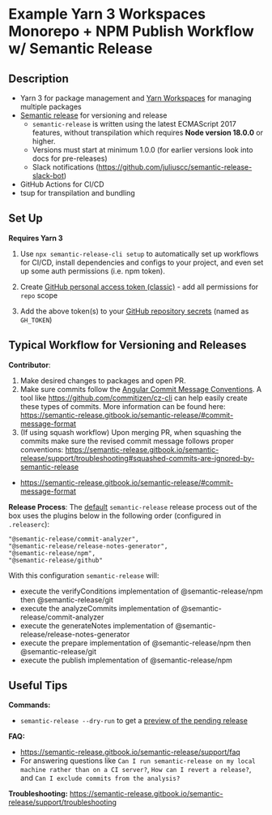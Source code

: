 # Example Yarn 3 Workspaces Monorepo + NPM Publish Workflow w/ Semantic Release

## Description

- Yarn 3 for package management and [Yarn Workspaces](https://classic.yarnpkg.com/lang/en/docs/workspaces/) for managing multiple packages
- [Semantic release](https://semantic-release.gitbook.io/semantic-release/) for versioning and release
  - `semantic-release` is written using the latest ECMAScript 2017 features, without transpilation which requires **Node version 18.0.0** or higher.
  - Versions must start at minimum 1.0.0 (for earlier versions look into docs for pre-releases)
  - Slack notifications (https://github.com/juliuscc/semantic-release-slack-bot)
- GitHub Actions for CI/CD
- tsup for transpilation and bundling

## Set Up

**Requires Yarn 3**

1. Use `npx semantic-release-cli setup` to automatically set up workflows for CI/CD, install dependencies and configs to your project, and even set up some auth permissions (i.e. npm token).

2. Create [GitHub personal access token (classic)](https://docs.github.com/en/authentication/keeping-your-account-and-data-secure/creating-a-personal-access-token#personal-access-tokens-classic) - add all permissions for `repo` scope

3. Add the above token(s) to your [GitHub repository secrets](https://docs.github.com/en/actions/security-guides/encrypted-secrets#creating-encrypted-secrets-for-a-repository) (named as `GH_TOKEN`)

<!-- 4. In GitHub repository settings, go to: actions -> general -> workflow permissions -> **Enable Read & Write Permissions** -->

## Typical Workflow for Versioning and Releases

**Contributor**:

1. Make desired changes to packages and open PR.
2. Make sure commits follow the [Angular Commit Message Conventions](https://github.com/angular/angular/blob/master/CONTRIBUTING.md#-commit-message-format). A tool like https://github.com/commitizen/cz-cli can help easily create these types of commits. More information can be found here: https://semantic-release.gitbook.io/semantic-release/#commit-message-format
3. (If using squash workflow) Upon merging PR, when squashing the commits make sure the revised commit message follows proper conventions:  https://semantic-release.gitbook.io/semantic-release/support/troubleshooting#squashed-commits-are-ignored-by-semantic-release
- https://semantic-release.gitbook.io/semantic-release/#commit-message-format

**Release Process**:
The [default](https://semantic-release.gitbook.io/semantic-release/usage/plugins#plugins-declaration-and-execution-order) `semantic-release` release process out of the box uses the plugins below in the following order (configured in `.releaserc`):

```
"@semantic-release/commit-analyzer",
"@semantic-release/release-notes-generator",
"@semantic-release/npm",
"@semantic-release/github"
```

With this configuration `semantic-release` will:
- execute the verifyConditions implementation of @semantic-release/npm then @semantic-release/git
- execute the analyzeCommits implementation of @semantic-release/commit-analyzer
- execute the generateNotes implementation of @semantic-release/release-notes-generator
- execute the prepare implementation of @semantic-release/npm then @semantic-release/git
- execute the publish implementation of @semantic-release/npm


## Useful Tips

**Commands:**
  - `semantic-release --dry-run` to get a [preview of the pending release ](https://semantic-release.gitbook.io/semantic-release/usage/configuration#dryrun)

**FAQ:**
  - https://semantic-release.gitbook.io/semantic-release/support/faq
  - For answering questions like `Can I run semantic-release on my local machine rather than on a CI server?`, `How can I revert a release?`, and `Can I exclude commits from the analysis?`

**Troubleshooting:** https://semantic-release.gitbook.io/semantic-release/support/troubleshooting